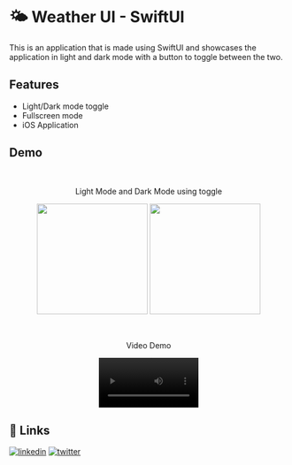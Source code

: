 
# 🌤️ Weather UI - SwiftUI

This is an application that is made using SwiftUI and showcases the application in light and dark mode with a button to toggle between the two. 

## Features

- Light/Dark mode toggle
- Fullscreen mode
- iOS Application


## Demo
<br>
<p align="middle">Light Mode and Dark Mode using toggle</p>
<p float="left" align="middle">
  <img src="https://user-images.githubusercontent.com/72563740/226434813-3021f399-c655-4246-b4ec-36121f22ffc2.png" width=200>
  <img src="https://user-images.githubusercontent.com/72563740/226434824-e3fe5730-878d-4b74-988c-60e341b6ec82.png" width=200>
</p>


<br>
<p align="middle">Video Demo</p>
<p float="left" align="middle">
  
</p>
  
<div align="center">
  <video src='https://user-images.githubusercontent.com/72563740/226437402-159e5187-dfdb-4206-b5da-f95f6828bf93.mp4' width=180/>
</div>
  

  





## 🔗 Links
[![linkedin](https://img.shields.io/badge/linkedin-0A66C2?style=for-the-badge&logo=linkedin&logoColor=white)](https://www.linkedin.com/in/sarthak-shrivastava-b44357201/)
[![twitter](https://img.shields.io/badge/twitter-1DA1F2?style=for-the-badge&logo=twitter&logoColor=white)]([(https://twitter.com/Sarthak_Shri)])


